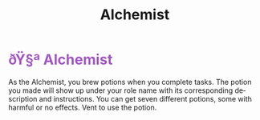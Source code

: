 ﻿---
lang: en-US
title: Alchemist
prev: Addict
next: Celebrity
---
# <font color="#a058bf">ðŸ§ª <b>Alchemist</b></font> <Badge text="Basic" type="tip" vertical="middle"/>

As the Alchemist, you brew potions when you complete tasks. The potion you made will show up under your role name with its corresponding description and instructions. You can get seven different potions, some with harmful or no effects. Vent to use the potion.